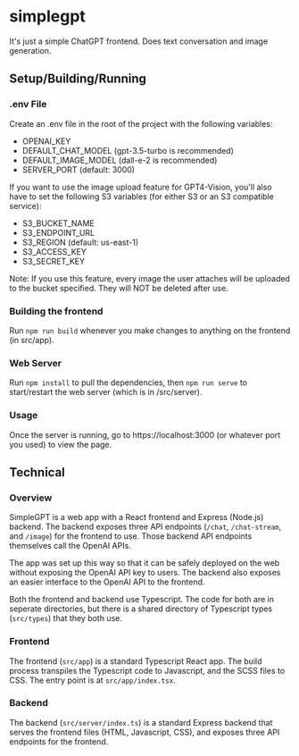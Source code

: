 # simplegpt

It's just a simple ChatGPT frontend. Does text conversation and image generation.


## Setup/Building/Running

### .env File

Create an .env file in the root of the project with the following variables:

- OPENAI_KEY
- DEFAULT_CHAT_MODEL (gpt-3.5-turbo is recommended)
- DEFAULT_IMAGE_MODEL (dall-e-2 is recommended)
- SERVER_PORT (default: 3000)

If you want to use the image upload feature for GPT4-Vision, you'll also have to set the following S3 variables (for either S3 or an S3 compatible service):

- S3_BUCKET_NAME
- S3_ENDPOINT_URL
- S3_REGION (default: us-east-1)
- S3_ACCESS_KEY
- S3_SECRET_KEY

Note: If you use this feature, every image the user attaches will be uploaded to the bucket specified. They will NOT be deleted after use.


### Building the frontend

Run `npm run build` whenever you make changes to anything on the frontend (in src/app).


### Web Server

Run `npm install` to pull the dependencies, then `npm run serve` to start/restart the web server (which is in /src/server).


### Usage

Once the server is running, go to https://localhost:3000 (or whatever port you used) to view the page.



## Technical

### Overview

SimpleGPT is a web app with a React frontend and Express (Node.js) backend. The backend exposes three API endpoints (`/chat`, `/chat-stream`, and `/image`) for the frontend to use. Those backend API endpoints themselves call the OpenAI APIs.

The app was set up this way so that it can be safely deployed on the web without exposing the OpenAI API key to users. The backend also exposes an easier interface to the OpenAI API to the frontend.

Both the frontend and backend use Typescript. The code for both are in seperate directories, but there is a shared directory of Typescript types (`src/types`) that they both use.


### Frontend

The frontend (`src/app`) is a standard Typescript React app. The build process transpiles the Typescript code to Javascript, and the SCSS files to CSS. The entry point is at `src/app/index.tsx`.


### Backend

The backend (`src/server/index.ts`) is a standard Express backend that serves the frontend files (HTML, Javascript, CSS), and exposes three API endpoints for the frontend.
